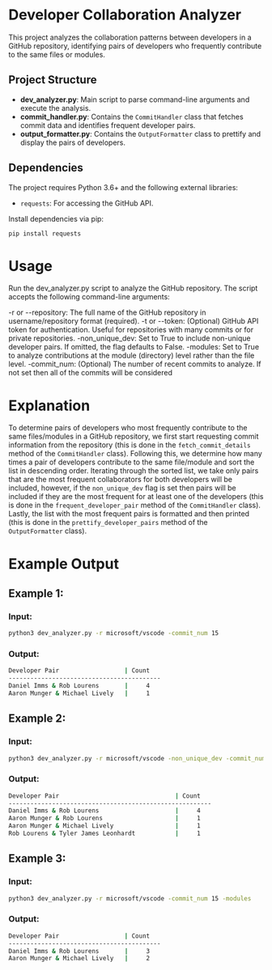 # Developer Collaboration Analyzer

This project analyzes the collaboration patterns between developers in a GitHub repository, identifying pairs of developers who frequently contribute to the same files or modules.

## Project Structure

- **dev_analyzer.py**: Main script to parse command-line arguments and execute the analysis.
- **commit_handler.py**: Contains the `CommitHandler` class that fetches commit data and identifies frequent developer pairs.
- **output_formatter.py**: Contains the `OutputFormatter` class to prettify and display the pairs of developers.


## Dependencies

The project requires Python 3.6+ and the following external libraries:
- `requests`: For accessing the GitHub API.

Install dependencies via pip:
```bash
pip install requests
```

# Usage
Run the dev_analyzer.py script to analyze the GitHub repository. The script accepts the following command-line arguments:

-r or --repository: The full name of the GitHub repository in username/repository format (required).
-t or --token: (Optional) GitHub API token for authentication. Useful for repositories with many commits or for private repositories.
-non_unique_dev: Set to True to include non-unique developer pairs. If omitted, the flag defaults to False.
-modules: Set to True to analyze contributions at the module (directory) level rather than the file level.
-commit_num: (Optional) The number of recent commits to analyze. If not set then all of the commits will be considered

# Explanation
To determine pairs of developers who most frequently contribute to the same files/modules in a GitHub repository, we first start requesting commit information from the repository (this is done in the `fetch_commit_details` method of the `CommitHandler` class). Following this, we determine how many times a pair of developers contribute to the same file/module and sort the list in descending order. Iterating through the sorted list, we take only pairs that are the most frequent collaborators for both developers will be included, however, if the `non_unique_dev` flag is set then pairs will be included if they are the most frequent for at least one of the developers (this is done in the `frequent_developer_pair` method of the `CommitHandler` class). Lastly, the list with the most frequent pairs is formatted and then printed (this is done in the `prettify_developer_pairs` method of the `OutputFormatter` class).


# Example Output
## Example 1:
### Input:
```bash
python3 dev_analyzer.py -r microsoft/vscode -commit_num 15
```
### Output:
```bash
Developer Pair                  | Count
------------------------------------------
Daniel Imms & Rob Lourens       |     4
Aaron Munger & Michael Lively   |     1
```
## Example 2:
### Input:
```bash
python3 dev_analyzer.py -r microsoft/vscode -non_unique_dev -commit_num 15
```
### Output:
```bash
Developer Pair                                | Count
--------------------------------------------------------
Daniel Imms & Rob Lourens                     |     4
Aaron Munger & Rob Lourens                    |     1
Aaron Munger & Michael Lively                 |     1
Rob Lourens & Tyler James Leonhardt           |     1
```
## Example 3:
### Input:
```bash
python3 dev_analyzer.py -r microsoft/vscode -commit_num 15 -modules
```
### Output:
```bash
Developer Pair                  | Count
------------------------------------------
Daniel Imms & Rob Lourens       |     3
Aaron Munger & Michael Lively   |     2
```

